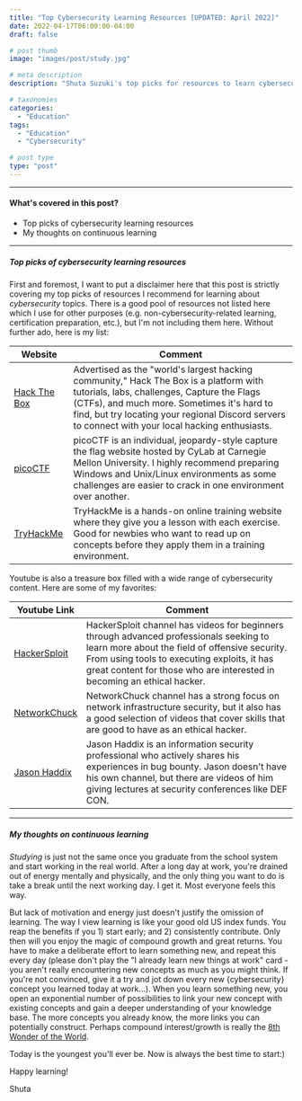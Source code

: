 ```yaml
---
title: "Top Cybersecurity Learning Resources [UPDATED: April 2022]"
date: 2022-04-17T06:00:00-04:00
draft: false

# post thumb
image: "images/post/study.jpg"

# meta description
description: "Shuta Suzuki's top picks for resources to learn cybersecurity."

# taxonomies
categories:
  - "Education"
tags:
  - "Education"
  - "Cybersecurity"

# post type
type: "post"
---
```


<hr>

#### What's covered in this post?

* Top picks of cybersecurity learning resources
* My thoughts on continuous learning

<hr>

##### Top picks of cybersecurity learning resources

First and foremost, I want to put a disclaimer here that this post is strictly covering my top picks of resources I recommend for learning about *cybersecurity* topics. There is a good pool of resources not listed here which I use for other purposes (e.g. non-cybersecurity-related learning, certification preparation, etc.), but I'm not including them here. Without further ado, here is my list:

**Website** | **Comment**
-- | --
[Hack The Box](https://www.hackthebox.com/) | Advertised as the "world's largest hacking community," Hack The Box is a platform with tutorials, labs, challenges, Capture the Flags (CTFs), and much more. Sometimes it's hard to find, but try locating your regional Discord servers to connect with your local hacking enthusiasts.
[picoCTF](https://picoctf.org/) | picoCTF is an individual, jeopardy-style capture the flag website hosted by CyLab at Carnegie Mellon University. I highly recommend preparing Windows and Unix/Linux environments as some challenges are easier to crack in one environment over another. 
[TryHackMe](https://tryhackme.com/) | TryHackMe is a hands-on online training website where they give you a lesson with each exercise. Good for newbies who want to read up on concepts before they apply them in a training environment.

Youtube is also a treasure box filled with a wide range of cybersecurity content. Here are some of my favorites:

**Youtube Link** | **Comment**
-- | --
[HackerSploit](https://www.youtube.com/channel/UC0ZTPkdxlAKf-V33tqXwi3Q) | HackerSploit channel has videos for beginners through advanced professionals seeking to learn more about the field of offensive security. From using tools to executing exploits, it has great content for those who are interested in becoming an ethical hacker.
[NetworkChuck](https://www.youtube.com/c/NetworkChuck) | NetworkChuck channel has a strong focus on network infrastructure security, but it also has a good selection of videos that cover skills that are good to have as an ethical hacker.
[Jason Haddix](https://www.youtube.com/results?search_query=Jason+Haddix) | Jason Haddix is an information security professional who actively shares his experiences in bug bounty. Jason doesn't have his own channel, but there are videos of him giving lectures at security conferences like DEF CON.

<hr>

##### My thoughts on continuous learning

*Studying* is just not the same once you graduate from the school system and start working in the real world. After a long day at work, you're drained out of energy mentally and physically, and the only thing you want to do is take a break until the next working day. I get it. Most everyone feels this way.

But lack of motivation and energy just doesn't justify the omission of learning. The way I view learning is like your good old US index funds. You reap the benefits if you 1) start early; and 2) consistently contribute. Only then will you enjoy the magic of compound growth and great returns. You have to make a deliberate effort to learn something new, and repeat this every day (please don't play the "I already learn new things at work" card - you aren't really encountering new concepts as much as you might think. If you're not convinced, give it a try and jot down every new {cybersecurity} concept you learned today at work...). When you learn something new, you open an exponential number of possibilities to link your new concept with existing concepts and gain a deeper understanding of your knowledge base. The more concepts you already know, the more links you can potentially construct. Perhaps compound interest/growth is really the [8th Wonder of the World](https://www.inc.com/jim-schleckser/why-einstein-considered-compound-interest-most-powerful-force-in-universe.html).

Today is the youngest you'll ever be. Now is always the best time to start:)

Happy learning!

Shuta